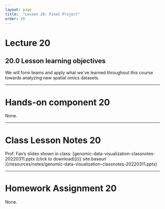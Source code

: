 ```yaml
---
layout: page
title:  "Lesson 20: Final Project"
order: 20
---
```


# Lecture 20

## 20.0 Lesson learning objectives

We will form teams and apply what we've learned throughout this course towards analyzing new spatial omics datasets.

---

# Hands-on component 20

None.

---

# Class Lesson Notes 20

Prof. Fan’s slides shown in class: [genomic-data-visualization-classnotes-20220311.pptx (click to download)]({{ site.baseurl }}/resources/notes/genomic-data-visualization-classnotes-20220311.pptx)

---

# Homework Assignment 20

None. 



